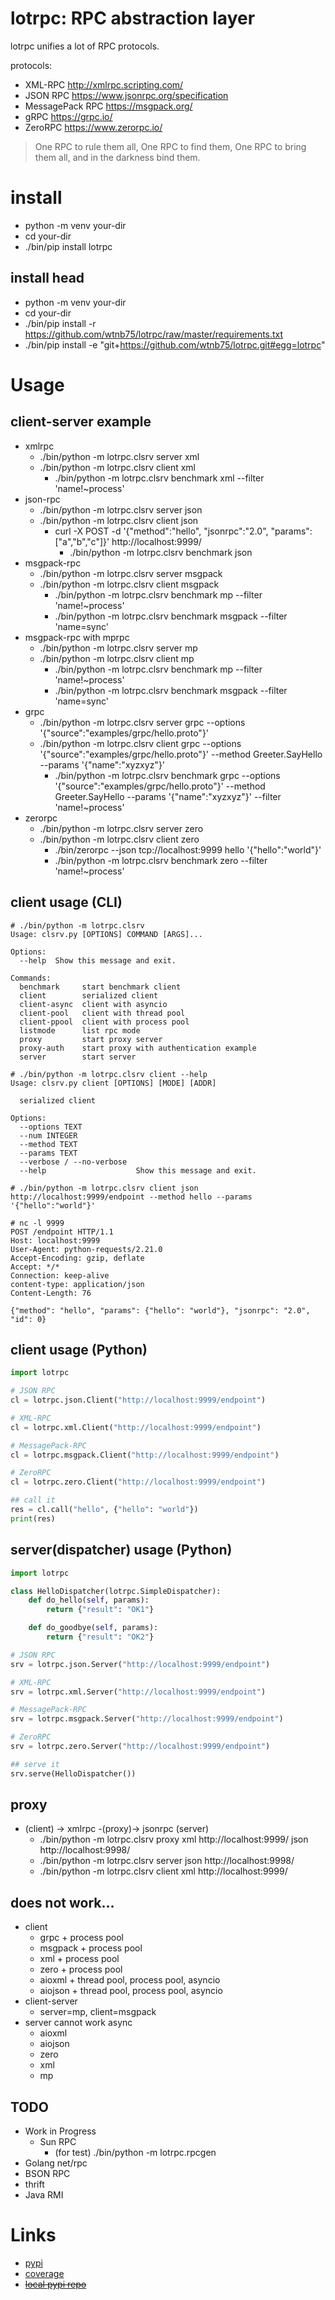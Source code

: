 # lotrpc: RPC abstraction layer

lotrpc unifies a lot of RPC protocols.

protocols:

- XML-RPC http://xmlrpc.scripting.com/
- JSON RPC https://www.jsonrpc.org/specification
- MessagePack RPC https://msgpack.org/
- gRPC https://grpc.io/
- ZeroRPC https://www.zerorpc.io/

> One RPC to rule them all, One RPC to find them, One RPC to bring them all, and in the darkness bind them.

# install

- python -m venv your-dir
- cd your-dir
- ./bin/pip install lotrpc

## install head

- python -m venv your-dir
- cd your-dir
- ./bin/pip install -r https://github.com/wtnb75/lotrpc/raw/master/requirements.txt
- ./bin/pip install -e "git+https://github.com/wtnb75/lotrpc.git#egg=lotrpc"

# Usage

## client-server example

- xmlrpc
  - ./bin/python -m lotrpc.clsrv server xml
  - ./bin/python -m lotrpc.clsrv client xml
      - ./bin/python -m lotrpc.clsrv benchmark xml --filter 'name!~process'
- json-rpc
  - ./bin/python -m lotrpc.clsrv server json
  - ./bin/python -m lotrpc.clsrv client json
      - curl -X POST -d '{"method":"hello", "jsonrpc":"2.0", "params":["a","b","c"]}' http://localhost:9999/
        - ./bin/python -m lotrpc.clsrv benchmark json
- msgpack-rpc
  - ./bin/python -m lotrpc.clsrv server msgpack
  - ./bin/python -m lotrpc.clsrv client msgpack
      - ./bin/python -m lotrpc.clsrv benchmark mp --filter 'name!~process'
      - ./bin/python -m lotrpc.clsrv benchmark msgpack --filter 'name=sync'
- msgpack-rpc with mprpc
  - ./bin/python -m lotrpc.clsrv server mp
  - ./bin/python -m lotrpc.clsrv client mp
      - ./bin/python -m lotrpc.clsrv benchmark mp --filter 'name!~process'
      - ./bin/python -m lotrpc.clsrv benchmark msgpack --filter 'name=sync'
- grpc
  - ./bin/python -m lotrpc.clsrv server grpc --options '{"source":"examples/grpc/hello.proto"}'
  - ./bin/python -m lotrpc.clsrv client grpc --options '{"source":"examples/grpc/hello.proto"}' --method Greeter.SayHello --params '{"name":"xyzxyz"}'
      - ./bin/python -m lotrpc.clsrv benchmark grpc --options '{"source":"examples/grpc/hello.proto"}' --method Greeter.SayHello --params '{"name":"xyzxyz"}' --filter 'name!~process'
- zerorpc
  - ./bin/python -m lotrpc.clsrv server zero
  - ./bin/python -m lotrpc.clsrv client zero
      - ./bin/zerorpc --json tcp://localhost:9999 hello '{"hello":"world"}'
      - ./bin/python -m lotrpc.clsrv benchmark zero --filter 'name!~process'

## client usage (CLI)

```
# ./bin/python -m lotrpc.clsrv
Usage: clsrv.py [OPTIONS] COMMAND [ARGS]...

Options:
  --help  Show this message and exit.

Commands:
  benchmark     start benchmark client
  client        serialized client
  client-async  client with asyncio
  client-pool   client with thread pool
  client-ppool  client with process pool
  listmode      list rpc mode
  proxy         start proxy server
  proxy-auth    start proxy with authentication example
  server        start server

# ./bin/python -m lotrpc.clsrv client --help
Usage: clsrv.py client [OPTIONS] [MODE] [ADDR]

  serialized client

Options:
  --options TEXT
  --num INTEGER
  --method TEXT
  --params TEXT
  --verbose / --no-verbose
  --help                    Show this message and exit.

# ./bin/python -m lotrpc.clsrv client json http://localhost:9999/endpoint --method hello --params '{"hello":"world"}'

# nc -l 9999
POST /endpoint HTTP/1.1
Host: localhost:9999
User-Agent: python-requests/2.21.0
Accept-Encoding: gzip, deflate
Accept: */*
Connection: keep-alive
content-type: application/json
Content-Length: 76

{"method": "hello", "params": {"hello": "world"}, "jsonrpc": "2.0", "id": 0}
```

## client usage (Python)

```python
import lotrpc

# JSON RPC
cl = lotrpc.json.Client("http://localhost:9999/endpoint")

# XML-RPC
cl = lotrpc.xml.Client("http://localhost:9999/endpoint")

# MessagePack-RPC
cl = lotrpc.msgpack.Client("http://localhost:9999/endpoint")

# ZeroRPC
cl = lotrpc.zero.Client("http://localhost:9999/endpoint")

## call it
res = cl.call("hello", {"hello": "world"})
print(res)
```

## server(dispatcher) usage (Python)

```python
import lotrpc

class HelloDispatcher(lotrpc.SimpleDispatcher):
    def do_hello(self, params):
        return {"result": "OK1"}

    def do_goodbye(self, params):
        return {"result": "OK2"}

# JSON RPC
srv = lotrpc.json.Server("http://localhost:9999/endpoint")

# XML-RPC
srv = lotrpc.xml.Server("http://localhost:9999/endpoint")

# MessagePack-RPC
srv = lotrpc.msgpack.Server("http://localhost:9999/endpoint")

# ZeroRPC
srv = lotrpc.zero.Server("http://localhost:9999/endpoint")

## serve it
srv.serve(HelloDispatcher())
```

## proxy

- (client) -> xmlrpc -(proxy)-> jsonrpc (server)
  - ./bin/python -m lotrpc.clsrv proxy xml http://localhost:9999/ json http://localhost:9998/
  - ./bin/python -m lotrpc.clsrv server json http://localhost:9998/
  - ./bin/python -m lotrpc.clsrv client xml http://localhost:9999/

## does not work...

- client
    - grpc + process pool
    - msgpack + process pool
    - xml + process pool
    - zero + process pool
    - aioxml + thread pool, process pool, asyncio
    - aiojson + thread pool, process pool, asyncio
- client-server
    - server=mp, client=msgpack
- server cannot work async
    - aioxml
    - aiojson
    - zero
    - xml
    - mp

## TODO

- Work in Progress
    - Sun RPC
        - (for test) ./bin/python -m lotrpc.rpcgen
- Golang net/rpc
- BSON RPC
- thrift
- Java RMI

# Links

- [pypi](https://pypi.org/project/lotrpc/)
- [coverage](https://wtnb75.github.io/lotrpc/)
- ~~[local pypi repo](https://wtnb75.github.io/lotrpc/dist/)~~

